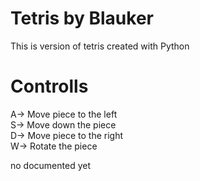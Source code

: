 # Tetris by Blauker
This is version of tetris created with Python 

# Controlls
A-> Move piece to the left <br />
S-> Move down the piece <br />
D-> Move piece to the right <br />
W-> Rotate the piece <br />

no documented yet
